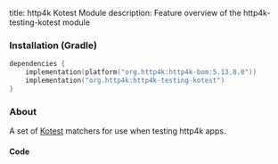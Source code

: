 title: http4k Kotest Module
description: Feature overview of the http4k-testing-kotest module

### Installation (Gradle)

```kotlin
dependencies {
    implementation(platform("org.http4k:http4k-bom:5.13.8.0"))
    implementation("org.http4k:http4k-testing-kotest")
}
```

### About

A set of [Kotest] matchers for use when testing http4k apps.

#### Code [<img class="octocat"/>](https://github.com/http4k/http4k/blob/master/src/docs/guide/reference/kotest/example.kt)

<script src="https://gist-it.appspot.com/https://github.com/http4k/http4k/blob/master/src/docs/guide/reference/kotest/example.kt"></script>

[http4k]: https://http4k.org
[kotest]: https://github.com/kotest/kotest
